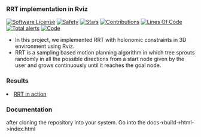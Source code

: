 ### RRT implementation in Rviz

[![Software License](https://img.shields.io/badge/license-MIT-brightgreen.svg)](LICENSE) [![Safety](https://img.shields.io/badge/safety-secure-brightgreen.svg)](https://app.gitguardian.com) [![Stars](https://img.shields.io/github/stars/addy1997/Kinodynamic-Fast_RRT-ROS.svg?style=flat&label=Star&maxAge=86400)](STARS)
[![Contributions](https://img.shields.io/github/commit-activity/m/addy1997/Kinodynamic-Fast_RRT-ROS.svg?color=%09%2346c018)](https://github.com/addy1997/Kinodynamic-Fast_RRT-ROS/graphs/commit-activity) [![Lines Of Code](https://tokei.rs/b1/github/addy1997/Kinodynamic-Fast_RRT-ROS?category=code)](https://github.com/addy1997/Kinodynamic-Fast_RRT-ROS) [![Total alerts](https://img.shields.io/lgtm/alerts/g/addy1997/Kinodynamic-Fast_RRT-ROS.svg?logo=lgtm&logoWidth=18)](https://lgtm.com/projects/g/addy1997/Kinodynamic-Fast_RRT-ROS/alerts/) [![Code](https://img.shields.io/badge/code%20style-black-000000.svg)](https://github.com/ambv/black) 

<ul> 
  
<li>In this project, we implemented RRT with holonomic constraints in 3D environment using Rviz. </li>
<li>RRT is a sampling based motion planning algorithm in which tree sprouts randomly in all the possible directions from a start node given by the user and grows continuously until it reaches the goal node. </li>

</ul>

### Results

<li> <a href = "https://www.youtube.com/watch?v=y9wn1XM037M"> RRT in action </a> </li>

### Documentation

after cloning the repository into your system.
Go into the docs->build->html->index.html


